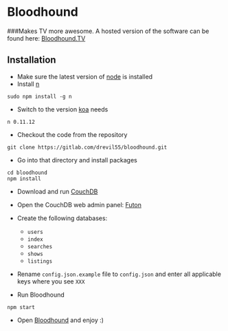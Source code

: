 # Bloodhound
###Makes TV more awesome.
A hosted version of the software can be found here: [Bloodhound.TV](http://bloodhound.tv)

## Installation
- Make sure the latest version of [node](http://nodejs.org/) is installed
- Install [n](https://www.npmjs.com/package/n)

```
sudo npm install -g n
```
- Switch to the version [koa](http://koajs.com/) needs

```
n 0.11.12
```
- Checkout the code from the repository

```
git clone https://gitlab.com/drevil55/bloodhound.git
```
- Go into that directory and install packages

```
cd bloodhound
npm install
```
- Download and run [CouchDB](http://couchdb.apache.org/)
- Open the CouchDB web admin panel: [Futon](http://127.0.0.1:5984/)
- Create the following databases:
    - ```users```
    - ```index```
    - ```searches```
    - ```shows```
    - ```listings```

- Rename ```config.json.example``` file to ```config.json``` and enter all applicable keys where you see ```XXX```
- Run Bloodhound

```
npm start
```
- Open [Bloodhound](http://127.0.0.1:3000) and enjoy :)
